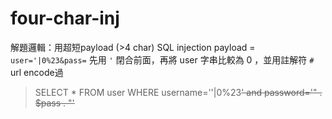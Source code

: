 # four-char-inj
解題邏輯：用超短payload (>4 char) SQL injection
payload =  `user='|0%23&pass=`
先用 `'` 閉合前面，再將 user 字串比較為 0 ，並用註解符 `#` url encode過
> SELECT * FROM user WHERE username=''|0%23<del>' and password='" . $pass . "'</del>
